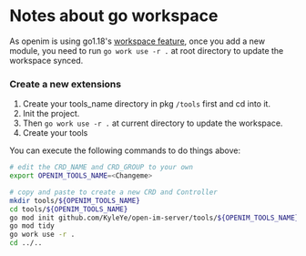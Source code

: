 # Notes about go workspace

As openim is using go1.18's [workspace feature](https://go.dev/doc/tutorial/workspaces), once you add a new module, you need to run `go work use -r .` at root directory to update the workspace synced.

### Create a new extensions

1. Create your tools_name directory in pkg `/tools` first and cd into it.
2. Init the project.
3. Then `go work use -r .` at current directory to update the workspace.
4. Create your tools

You can execute the following commands to do things above:

```bash
# edit the CRD_NAME and CRD_GROUP to your own
export OPENIM_TOOLS_NAME=<Changeme>

# copy and paste to create a new CRD and Controller
mkdir tools/${OPENIM_TOOLS_NAME}
cd tools/${OPENIM_TOOLS_NAME}
go mod init github.com/KyleYe/open-im-server/tools/${OPENIM_TOOLS_NAME}
go mod tidy
go work use -r .
cd ../..
```